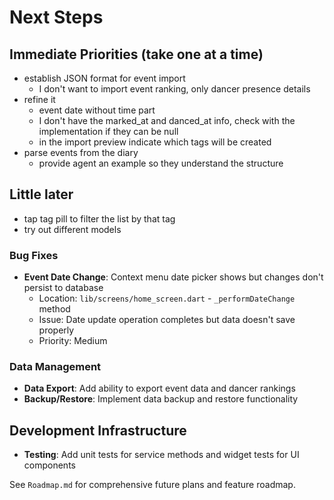 # Next Steps

## Immediate Priorities (take one at a time)
- establish JSON format for event import
  - I don't want to import event ranking, only dancer presence details
- refine it
  - event date without time part
  - I don't have the marked_at and danced_at info, check with the implementation if they can be null
  - in the import preview indicate which tags will be created
- parse events from the diary
  - provide agent an example so they understand the structure

## Little later
- tap tag pill to filter the list by that tag
- try out different models

### Bug Fixes
- **Event Date Change**: Context menu date picker shows but changes don't persist to database
  - Location: `lib/screens/home_screen.dart` - `_performDateChange` method
  - Issue: Date update operation completes but data doesn't save properly
  - Priority: Medium

### Data Management
- **Data Export**: Add ability to export event data and dancer rankings
- **Backup/Restore**: Implement data backup and restore functionality

## Development Infrastructure
- **Testing**: Add unit tests for service methods and widget tests for UI components

See `Roadmap.md` for comprehensive future plans and feature roadmap.
